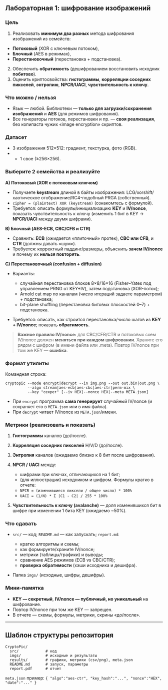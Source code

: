 ## Лабораторная 1: шифрование изображений

### Цель

1. Реализовать **минимум два разных** метода шифрования изображений из семейств:

* **Потоковый** (XOR с ключевым потоком),
* **Блочный** (AES в режимах),
* **Перестановочный** (перестановка + подстановка).

2. Обеспечить **обратимость** (дешифрованием восстановить исходник **побитово**).
3. Оценить криптосвойства: **гистограммы**, **корреляции соседних пикселей**, **энтропию**, **NPCR/UACI**, **чувствительность к ключу**.

### Что можно / нельзя

* Язык — любой. Библиотеки — **только для загрузки/сохранения изображений** и **AES** (для режимов шифрования).
* Все генераторы потоков, перестановки и пр. — **своя реализация**, без копипаста чужих «image encryption» скриптов.

### Датасет

* 3 изображения 512×512: градиент, текстурка, фото (RGB).
* + 1 свое (≥256×256).

### Выберите **2 семейства** и реализуйте

**A) Потоковый (XOR с потоковым ключом)**

* Получаете **keystream** длиной в байты изображения: LCG/xorshift/хаотическое отображение/RC4-подобный PRGA (собственный).
* `cipher = (plaintext) XOR (keystream)` (ознакомтесь с формулой).
* Требуется: описать формулы/инициализацию **KEY** и **IV/nonce**, показать чувствительность к ключу (изменить 1 бит в KEY → **NPCR/UACI** между двумя шифрами).

**B) Блочный (AES-ECB, CBC/CFB и CTR)**

* Сравнить: **ECB** (ожидается «плиточный» протек), **CBC или CFB**, и **CTR** (должны давать «шум»).
* Требуется: корректный паддинг/размеры, объяснить **зачем IV/nonce** и почему их **нельзя повторять**.

**C) Перестановочный (confusion + diffusion)**

* Варианты:

  * случайная перестановка блоков 8×8/16×16 (Fisher–Yates под управлением PRNG от KEY+IV), затем подстановка (XOR-поток);
  * Arnold cat map по каналам (число итераций задаете параметром) + подстановка;
  * bit-plane shuffling (перестановка битовых плоскостей 0–7) + подстановка.
* Требуется: описать, как строится перестановка/число шагов из **KEY + IV/nonce**; показать **обратимость**.

> **Важное правило IV/nonce:** для CBC/CFB/CTR и потоковых схем IV/nonce должен **меняться при каждом шифровании**. Храните его рядом с шифром (в имени файла или .meta). Повтор IV/nonce при том же KEY — **ошибка**.

### Формат утилиты

Командная строка:

```
cryptopic --mode encrypt|decrypt --in img.png --out out.bin|out.png \
          --algo stream|aes-ecb|aes-cbc|aes-ctr|perm-mix \
          --key "секрет" [--iv HEX|--nonce HEX|--meta META.json]
```

* При `encrypt` программа **сама генерирует** случайный IV/nonce (и сохраняет его в `META.json` или в имя файла).
* При `decrypt` читает IV/nonce из `META.json`/имени.

### Метрики (реализовать и показать)

1. **Гистограммы** каналов (до/после).
2. **Корреляция соседних пикселей** H/V/D (до/после).
3. **Энтропия** каналов (ожидаемо близко к 8 бит после шифрования).
4. **NPCR / UACI** между:

   * шифрами при ключах, отличающихся на 1 бит;
   * (для иллюстрации) исходником и шифром.
     Формулы кратко в отчете:
   * `NPCR = (изменившиеся пиксели / общее число) * 100%`
   * `UACI = (1/N) * Σ |C1 - C2| / 255 * 100%`
5. **Чувствительность к ключу (avalanche)** — доля изменившихся бит в шифре при изменении 1 бита KEY (ожидаемо ~50%).

### Что сдавать

* `src/` — код; `README.md` — как запускать; `report.md`:

  * кратко алгоритмы и схемы;
  * как формируете/храните IV/nonce;
  * метрики (таблицы/графики) и выводы;
  * сравнение AES режимов (ECB vs CBC/CTR);
  * **проверка обратимости** (хэши исходника и дешифра).
* Папка `imgs/` (исходные, шифры, дешифры).

### Мини-памятка

* **KEY — секретный**, **IV/nonce — публичный, но уникальный** на шифрование.
* Повтор IV/nonce при том же KEY — запрещен.
* В отчете — схемы, формулы, метрики, скрины «до/после».

---
## Шаблон структуры репозитория

```
CryptoPic/
  src/            # код
  imgs/           # исходные и результаты
  results/        # графики, метрики (csv/png), meta.json
  README.md       # запуск, параметры
  report.pdf      # отчет
```

`meta.json` пример: `{ "algo":"aes-ctr", "key_hash":"...", "nonce":"HEX", "date":"..." }`
